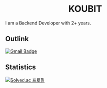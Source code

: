 <h1 align="center">
  <b>KOUBIT</b>
</h1>

I am a Backend Developer with 2+ years.

## Outlink

[![Gmail Badge](https://img.shields.io/badge/Gmail-c14438?style=for-the-badge&logo=Gmail&logoColor=c14438&labelColor=000000&link=mailto:jiunkoo0106@gmail.com)](mailto:jiunkoo0106@gmail.com)

## Statistics
[![Solved.ac 프로필](http://mazassumnida.wtf/api/v2/generate_badge?boj=jiunkoo0106)](https://solved.ac/jiunkoo0106)
